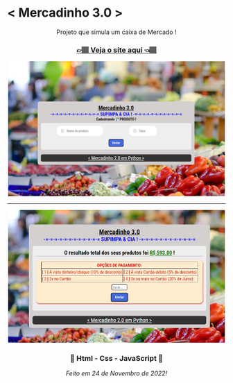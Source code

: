 <h1>< Mercadinho 3.0 ></h1>
<div align='center'>
    <p>Projeto que simula um caixa de Mercado !</p>
    <h3><a href="https://carlos09v.github.io/Mercadinho/_Mercadinho3_0" target="_blank">👉🏽 Veja o site aqui 👈🏽</a></h3>
    <img width='500' src="https://github.com/carlos09v/Mercadinho/blob/main/_Mercadinho3_0/assets/imgs/preview.jpg?raw=true" alt="Preview Home">
    <hr>
    <img width='500' src="https://github.com/carlos09v/Mercadinho/blob/main/_Mercadinho3_0/assets/imgs/preview2.jpg?raw=true" alt="BuyOptions Preview">
    <h3>💜 Html - Css - JavaScript 💜</h3>
    <i>Feito em 24 de Novembro de 2022!</i>
</div>
 
